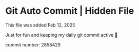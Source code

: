 # Git Auto Commit | Hidden File

This file was added Feb 12, 2025

Just for fun and keeping my daily git commit active 🤪

commit number: 2858429
